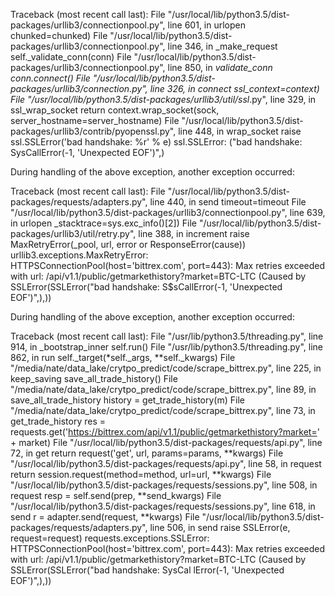 Traceback (most recent call last):
  File "/usr/local/lib/python3.5/dist-packages/urllib3/connectionpool.py", line 601, in urlopen
    chunked=chunked)
  File "/usr/local/lib/python3.5/dist-packages/urllib3/connectionpool.py", line 346, in _make_request
    self._validate_conn(conn)
  File "/usr/local/lib/python3.5/dist-packages/urllib3/connectionpool.py", line 850, in _validate_conn
    conn.connect()
  File "/usr/local/lib/python3.5/dist-packages/urllib3/connection.py", line 326, in connect
    ssl_context=context)
  File "/usr/local/lib/python3.5/dist-packages/urllib3/util/ssl_.py", line 329, in ssl_wrap_socket
    return context.wrap_socket(sock, server_hostname=server_hostname)
  File "/usr/local/lib/python3.5/dist-packages/urllib3/contrib/pyopenssl.py", line 448, in wrap_socket
    raise ssl.SSLError('bad handshake: %r' % e)
ssl.SSLError: ("bad handshake: SysCallError(-1, 'Unexpected EOF')",)

During handling of the above exception, another exception occurred:

Traceback (most recent call last):
  File "/usr/local/lib/python3.5/dist-packages/requests/adapters.py", line 440, in send
    timeout=timeout
  File "/usr/local/lib/python3.5/dist-packages/urllib3/connectionpool.py", line 639, in urlopen
    _stacktrace=sys.exc_info()[2])
  File "/usr/local/lib/python3.5/dist-packages/urllib3/util/retry.py", line 388, in increment
    raise MaxRetryError(_pool, url, error or ResponseError(cause))
urllib3.exceptions.MaxRetryError: HTTPSConnectionPool(host='bittrex.com', port=443): Max retries exceeded with url: /api/v1.1/public/getmarkethistory?market=BTC-LTC (Caused by SSLError(SSLError("bad handshake: S$sCallError(-1, 'Unexpected EOF')",),))

During handling of the above exception, another exception occurred:

Traceback (most recent call last):
  File "/usr/lib/python3.5/threading.py", line 914, in _bootstrap_inner
    self.run()
  File "/usr/lib/python3.5/threading.py", line 862, in run
    self._target(*self._args, **self._kwargs)
  File "/media/nate/data_lake/crytpo_predict/code/scrape_bittrex.py", line 225, in keep_saving
    save_all_trade_history()
  File "/media/nate/data_lake/crytpo_predict/code/scrape_bittrex.py", line 89, in save_all_trade_history
    history = get_trade_history(m)
  File "/media/nate/data_lake/crytpo_predict/code/scrape_bittrex.py", line 73, in get_trade_history
    res = requests.get('https://bittrex.com/api/v1.1/public/getmarkethistory?market=' + market)
  File "/usr/local/lib/python3.5/dist-packages/requests/api.py", line 72, in get
    return request('get', url, params=params, **kwargs)
  File "/usr/local/lib/python3.5/dist-packages/requests/api.py", line 58, in request
    return session.request(method=method, url=url, **kwargs)
  File "/usr/local/lib/python3.5/dist-packages/requests/sessions.py", line 508, in request
    resp = self.send(prep, **send_kwargs)
  File "/usr/local/lib/python3.5/dist-packages/requests/sessions.py", line 618, in send
    r = adapter.send(request, **kwargs)
  File "/usr/local/lib/python3.5/dist-packages/requests/adapters.py", line 506, in send
    raise SSLError(e, request=request)
requests.exceptions.SSLError: HTTPSConnectionPool(host='bittrex.com', port=443): Max retries exceeded with
 url: /api/v1.1/public/getmarkethistory?market=BTC-LTC (Caused by SSLError(SSLError("bad handshake: SysCal
lError(-1, 'Unexpected EOF')",),))
